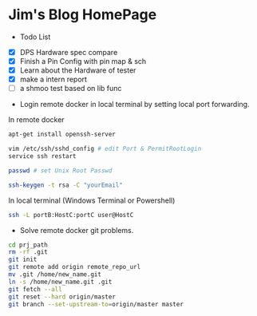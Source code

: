 # Jim's Blog HomePage

* Todo List

- [x] DPS Hardware spec compare
- [x] Finish a Pin Config with pin map & sch
- [x] Learn about the Hardware of tester
- [x] make a intern report
- [ ] a shmoo test based on lib func

* Login remote docker in local terminal by setting local port forwarding.

In remote docker

```bash
apt-get install openssh-server

vim /etc/ssh/sshd_config # edit Port & PermitRootLogin
service ssh restart

passwd # set Unix Root Passwd

ssh-keygen -t rsa -C "yourEmail"
```

In local terminal (Windows Terminal or Powershell)

```bash
ssh -L portB:HostC:portC user@HostC
```

* Solve remote docker git problems.


```bash
cd prj_path
rm -rf .git
git init
git remote add origin remote_repo_url
mv .git /home/new_name.git
ln -s /home/new_name.git .git
git fetch --all
git reset --hard origin/master
git branch --set-upstream-to=origin/master master
```

